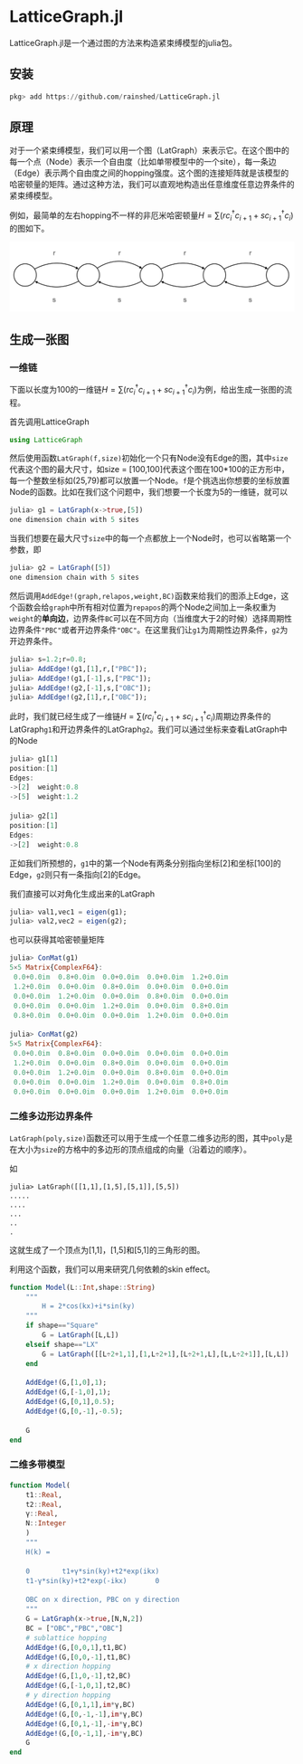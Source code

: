 

# LatticeGraph.jl

LatticeGraph.jl是一个通过图的方法来构造紧束缚模型的julia包。

## 安装

```julia
pkg> add https://github.com/rainshed/LatticeGraph.jl
```



## 原理

对于一个紧束缚模型，我们可以用一个图（LatGraph）来表示它。在这个图中的每一个点（Node）表示一个自由度（比如单带模型中的一个site），每一条边（Edge）表示两个自由度之间的hopping强度。这个图的连接矩阵就是该模型的哈密顿量的矩阵。通过这种方法，我们可以直观地构造出任意维度任意边界条件的紧束缚模型。

例如，最简单的左右hopping不一样的非厄米哈密顿量$H = \sum (rc^\dagger_ic_{i+1}+sc^\dagger_{i+1}c_i)$的图如下。

![image](README.assets/image-20220712171341020.png)

## 生成一张图

### 一维链

下面以长度为100的一维链$H = \sum (rc^\dagger_ic_{i+1}+sc^\dagger_{i+1}c_i)$为例，给出生成一张图的流程。

首先调用LatticeGraph

```julia
using LatticeGraph
```

然后使用函数`LatGraph(f,size)`初始化一个只有Node没有Edge的图，其中`size`代表这个图的最大尺寸，如size = [100,100]代表这个图在100*100的正方形中，每一个整数坐标如(25,79)都可以放置一个Node。`f`是个挑选出你想要的坐标放置Node的函数。比如在我们这个问题中，我们想要一个长度为5的一维链，就可以

```julia
julia> g1 = LatGraph(x->true,[5])
one dimension chain with 5 sites
```

当我们想要在最大尺寸`size`中的每一个点都放上一个Node时，也可以省略第一个参数，即

```julia
julia> g2 = LatGraph([5])
one dimension chain with 5 sites
```

然后调用`AddEdge!(graph,relapos,weight,BC)`函数来给我们的图添上Edge，这个函数会给`graph`中所有相对位置为`repapos`的两个Node之间加上一条权重为`weight`的**单向边**，边界条件`BC`可以在不同方向（当维度大于2的时候）选择周期性边界条件`"PBC"`或者开边界条件`"OBC"`。在这里我们让`g1`为周期性边界条件，`g2`为开边界条件。

```julia
julia> s=1.2;r=0.8;
julia> AddEdge!(g1,[1],r,["PBC"]);
julia> AddEdge!(g1,[-1],s,["PBC"]);
julia> AddEdge!(g2,[-1],s,["OBC"]);
julia> AddEdge!(g2,[1],r,["OBC"]);
```

此时，我们就已经生成了一维链$H = \sum (rc^\dagger_ic_{i+1}+sc^\dagger_{i+1}c_i)$周期边界条件的LatGraph`g1`和开边界条件的LatGraph`g2`。我们可以通过坐标来查看LatGraph中的Node

```julia
julia> g1[1]
position:[1]
Edges:
->[2]  weight:0.8
->[5]  weight:1.2

julia> g2[1]
position:[1]
Edges:
->[2]  weight:0.8 
```

正如我们所预想的，`g1`中的第一个Node有两条分别指向坐标[2]和坐标[100]的Edge，`g2`则只有一条指向[2]的Edge。

我们直接可以对角化生成出来的LatGraph

```julia
julia> val1,vec1 = eigen(g1);
julia> val2,vec2 = eigen(g2);
```

也可以获得其哈密顿量矩阵

```julia
julia> ConMat(g1)
5×5 Matrix{ComplexF64}:
 0.0+0.0im  0.8+0.0im  0.0+0.0im  0.0+0.0im  1.2+0.0im
 1.2+0.0im  0.0+0.0im  0.8+0.0im  0.0+0.0im  0.0+0.0im
 0.0+0.0im  1.2+0.0im  0.0+0.0im  0.8+0.0im  0.0+0.0im
 0.0+0.0im  0.0+0.0im  1.2+0.0im  0.0+0.0im  0.8+0.0im
 0.8+0.0im  0.0+0.0im  0.0+0.0im  1.2+0.0im  0.0+0.0im

julia> ConMat(g2)
5×5 Matrix{ComplexF64}:
 0.0+0.0im  0.8+0.0im  0.0+0.0im  0.0+0.0im  0.0+0.0im
 1.2+0.0im  0.0+0.0im  0.8+0.0im  0.0+0.0im  0.0+0.0im
 0.0+0.0im  1.2+0.0im  0.0+0.0im  0.8+0.0im  0.0+0.0im
 0.0+0.0im  0.0+0.0im  1.2+0.0im  0.0+0.0im  0.8+0.0im
 0.0+0.0im  0.0+0.0im  0.0+0.0im  1.2+0.0im  0.0+0.0im
```



### 二维多边形边界条件

`LatGraph(poly,size)`函数还可以用于生成一个任意二维多边形的图，其中`poly`是在大小为`size`的方格中的多边形的顶点组成的向量（沿着边的顺序）。

如

```
julia> LatGraph([[1,1],[1,5],[5,1]],[5,5])
.....
....
...  
..   
.    
```

这就生成了一个顶点为[1,1]，[1,5]和[5,1]的三角形的图。

利用这个函数，我们可以用来研究几何依赖的skin effect。

```julia
function Model(L::Int,shape::String)
    """
        H = 2*cos(kx)+i*sin(ky)
    """
    if shape=="Square"
        G = LatGraph([L,L])
    elseif shape=="LX"
        G = LatGraph([[L÷2+1,1],[1,L÷2+1],[L÷2+1,L],[L,L÷2+1]],[L,L])
    end

    AddEdge!(G,[1,0],1);
    AddEdge!(G,[-1,0],1);
    AddEdge!(G,[0,1],0.5);
    AddEdge!(G,[0,-1],-0.5);

    G
end
```



### 二维多带模型

```julia
function Model(
    t1::Real,
    t2::Real,
    γ::Real,
    N::Integer
    )
    """
    H(k) = 
    
    0        t1+γ*sin(ky)+t2*exp(ikx)
    t1-γ*sin(ky)+t2*exp(-ikx)       0

    OBC on x direction, PBC on y direction
    """ 
    G = LatGraph(x->true,[N,N,2])
    BC = ["OBC","PBC","OBC"]
    # sublattice hopping
    AddEdge!(G,[0,0,1],t1,BC)
    AddEdge!(G,[0,0,-1],t1,BC)
    # x direction hopping
    AddEdge!(G,[1,0,-1],t2,BC)
    AddEdge!(G,[-1,0,1],t2,BC)
    # y direction hopping
    AddEdge!(G,[0,1,1],im*γ,BC)
    AddEdge!(G,[0,-1,-1],im*γ,BC)
    AddEdge!(G,[0,1,-1],-im*γ,BC)
    AddEdge!(G,[0,-1,1],-im*γ,BC)
    G
end
```







